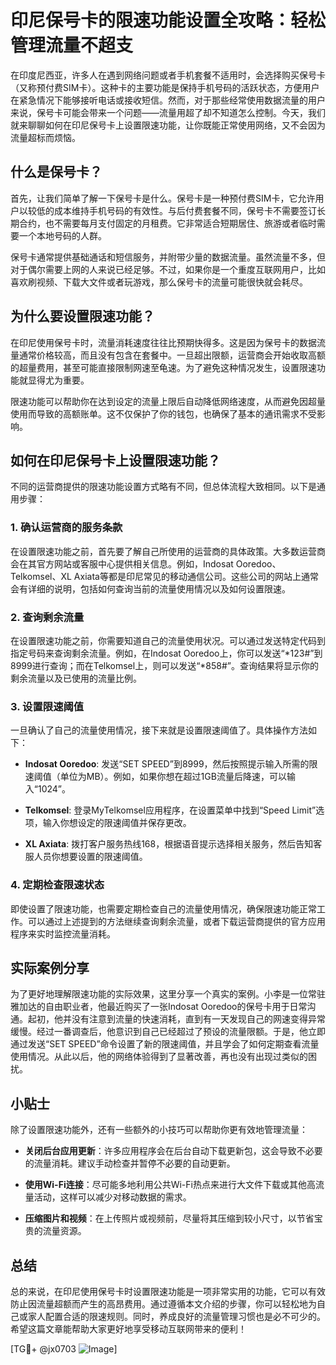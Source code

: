 # 印尼保号卡的限速功能设置全攻略：轻松管理流量不超支

在印度尼西亚，许多人在遇到网络问题或者手机套餐不适用时，会选择购买保号卡（又称预付费SIM卡）。这种卡的主要功能是保持手机号码的活跃状态，方便用户在紧急情况下能够接听电话或接收短信。然而，对于那些经常使用数据流量的用户来说，保号卡可能会带来一个问题——流量用超了却不知道怎么控制。今天，我们就来聊聊如何在印尼保号卡上设置限速功能，让你既能正常使用网络，又不会因为流量超标而烦恼。

## 什么是保号卡？

首先，让我们简单了解一下保号卡是什么。保号卡是一种预付费SIM卡，它允许用户以较低的成本维持手机号码的有效性。与后付费套餐不同，保号卡不需要签订长期合约，也不需要每月支付固定的月租费。它非常适合短期居住、旅游或者临时需要一个本地号码的人群。

保号卡通常提供基础通话和短信服务，并附带少量的数据流量。虽然流量不多，但对于偶尔需要上网的人来说已经足够。不过，如果你是一个重度互联网用户，比如喜欢刷视频、下载大文件或者玩游戏，那么保号卡的流量可能很快就会耗尽。

## 为什么要设置限速功能？

在印尼使用保号卡时，流量消耗速度往往比预期快得多。这是因为保号卡的数据流量通常价格较高，而且没有包含在套餐中。一旦超出限额，运营商会开始收取高额的超量费用，甚至可能直接限制网速至龟速。为了避免这种情况发生，设置限速功能就显得尤为重要。

限速功能可以帮助你在达到设定的流量上限后自动降低网络速度，从而避免因超量使用而导致的高额账单。这不仅保护了你的钱包，也确保了基本的通讯需求不受影响。

## 如何在印尼保号卡上设置限速功能？

不同的运营商提供的限速功能设置方式略有不同，但总体流程大致相同。以下是通用步骤：

### 1. 确认运营商的服务条款

在设置限速功能之前，首先要了解自己所使用的运营商的具体政策。大多数运营商会在其官方网站或客服中心提供相关信息。例如，Indosat Ooredoo、Telkomsel、XL Axiata等都是印尼常见的移动通信公司。这些公司的网站上通常会有详细的说明，包括如何查询当前的流量使用情况以及如何设置限速。

### 2. 查询剩余流量

在设置限速功能之前，你需要知道自己的流量使用状况。可以通过发送特定代码到指定号码来查询剩余流量。例如，在Indosat Ooredoo上，你可以发送“*123#”到8999进行查询；而在Telkomsel上，则可以发送“*858#”。查询结果将显示你的剩余流量以及已使用的流量比例。

### 3. 设置限速阈值

一旦确认了自己的流量使用情况，接下来就是设置限速阈值了。具体操作方法如下：

- **Indosat Ooredoo**: 发送“SET SPEED”到8999，然后按照提示输入所需的限速阈值（单位为MB）。例如，如果你想在超过1GB流量后降速，可以输入“1024”。
  
- **Telkomsel**: 登录MyTelkomsel应用程序，在设置菜单中找到“Speed Limit”选项，输入你想设定的限速阈值并保存更改。
  
- **XL Axiata**: 拨打客户服务热线168，根据语音提示选择相关服务，然后告知客服人员你想要设置的限速阈值。

### 4. 定期检查限速状态

即使设置了限速功能，也需要定期检查自己的流量使用情况，确保限速功能正常工作。可以通过上述提到的方法继续查询剩余流量，或者下载运营商提供的官方应用程序来实时监控流量消耗。

## 实际案例分享

为了更好地理解限速功能的实际效果，这里分享一个真实的案例。小李是一位常驻雅加达的自由职业者，他最近购买了一张Indosat Ooredoo的保号卡用于日常沟通。起初，他并没有注意到流量的快速消耗，直到有一天发现自己的网速变得异常缓慢。经过一番调查后，他意识到自己已经超过了预设的流量限额。于是，他立即通过发送“SET SPEED”命令设置了新的限速阈值，并且学会了如何定期查看流量使用情况。从此以后，他的网络体验得到了显著改善，再也没有出现过类似的困扰。

## 小贴士

除了设置限速功能外，还有一些额外的小技巧可以帮助你更有效地管理流量：

- **关闭后台应用更新**：许多应用程序会在后台自动下载更新包，这会导致不必要的流量消耗。建议手动检查并暂停不必要的自动更新。
  
- **使用Wi-Fi连接**：尽可能多地利用公共Wi-Fi热点来进行大文件下载或其他高流量活动，这样可以减少对移动数据的需求。
  
- **压缩图片和视频**：在上传照片或视频前，尽量将其压缩到较小尺寸，以节省宝贵的流量资源。

## 总结

总的来说，在印尼使用保号卡时设置限速功能是一项非常实用的功能，它可以有效防止因流量超额而产生的高昂费用。通过遵循本文介绍的步骤，你可以轻松地为自己或家人配置合适的限速规则。同时，养成良好的流量管理习惯也是必不可少的。希望这篇文章能帮助大家更好地享受移动互联网带来的便利！

[TG💪+ @jx0703 ![Image](https://github.com/user-attachments/assets/dbca1d08-cadb-493c-b0ec-ad6f7a83f270)]